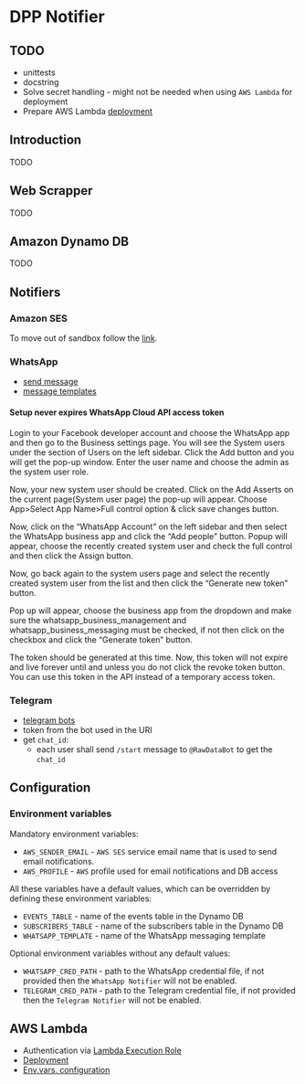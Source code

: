 # DPP Notifier

## TODO

- unittests
- docstring
- Solve secret handling - might not be needed when using `AWS Lambda` for
deployment
- Prepare AWS Lambda [deployment](https://docs.aws.amazon.com/lambda/latest/dg/python-package.html)

## Introduction

TODO

## Web Scrapper

TODO

## Amazon Dynamo DB

TODO

## Notifiers

### Amazon SES

To move out of sandbox follow the
[link](https://docs.aws.amazon.com/ses/latest/dg/request-production-access.html).

### WhatsApp

- [send message](https://developers.facebook.com/docs/whatsapp/cloud-api/guides/send-messages)
- [message templates](https://developers.facebook.com/docs/whatsapp/cloud-api/guides/send-message-templates)

#### Setup never expires WhatsApp Cloud API access token

Login to your Facebook developer account and choose the WhatsApp app and then
go to the Business settings page. You will see the System users under the
section of Users on the left sidebar. Click the Add button and you will get
the pop-up window. Enter the user name and choose the admin as the system
user role.

Now, your new system user should be created. Click on the Add Asserts on the
current page(System user page) the pop-up will appear.
Choose App>Select App Name>Full control option & click save changes button.

Now, click on the “WhatsApp Account” on the left sidebar and then select the
WhatsApp business app and click the “Add people” button. Popup will appear,
choose the recently created system user and check the full control and then
click the Assign button.

Now, go back again to the system users page and select the recently created
system user from the list and then click the “Generate new token” button.

Pop up will appear, choose the business app from the dropdown and make sure
the whatsapp_business_management and whatsapp_business_messaging must be
checked, if not then click on the checkbox and click the
“Generate token” button.

The token should be generated at this time. Now, this token will not expire
and live forever until and unless you do not click the revoke token button.
You can use this token in the API instead of a temporary access token.

### Telegram

- [telegram bots](https://core.telegram.org/bots)
- token from the bot used in the URI
- get `chat_id`:
  - each user shall send `/start` message to `@RawDataBot` to get the `chat_id`

## Configuration

### Environment variables

Mandatory environment variables:
- `AWS_SENDER_EMAIL` - `AWS SES` service email name that is used to send email
notifications.
- `AWS_PROFILE` - `AWS` profile used for email notifications and DB access

All these variables have a default values, which can be overridden by defining
these environment variables:
- `EVENTS_TABLE` - name of the events table in the Dynamo DB
- `SUBSCRIBERS_TABLE` - name of the subscribers table in the Dynamo DB
- `WHATSAPP_TEMPLATE` - name of the WhatsApp messaging template

Optional environment variables without any default values:
- `WHATSAPP_CRED_PATH` - path to the WhatsApp credential file, if not provided
then the `WhatsApp Notifier` will not be enabled.
- `TELEGRAM_CRED_PATH` - path to the Telegram credential file, if not provided
then the `Telegram Notifier` will not be enabled.

## AWS Lambda

- Authentication via [Lambda Execution Role](https://docs.aws.amazon.com/lambda/latest/dg/lambda-intro-execution-role.html)
- [Deployment](https://docs.aws.amazon.com/lambda/latest/dg/python-package.html)
- [Env.vars. configuration](https://docs.aws.amazon.com/lambda/latest/dg/configuration-envvars.html)
